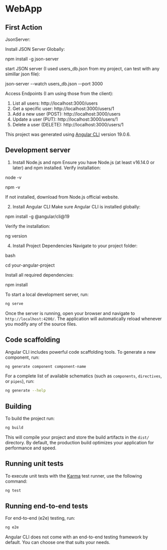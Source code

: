 

# WebApp


## First Action

JsonServer:

Install JSON Server Globally:

npm install -g json-server


start JSON server (I used users_db.json from my project, can test with any simillar json file):

json-server --watch users_db.json --port 3000


Access Endpoints (I am using those from the client):

1. List all users: http://localhost:3000/users
2. Get a specific user: http://localhost:3000/users/1
3. Add a new user (POST): http://localhost:3000/users
4. Update a user (PUT): http://localhost:3000/users/1
5. Delete a user (DELETE): http://localhost:3000/users/1

   

This project was generated using [Angular CLI](https://github.com/angular/angular-cli) version 19.0.6.

## Development server

1. Install Node.js and npm
Ensure you have Node.js (at least v16.14.0 or later) and npm installed.
Verify installation:


node -v

npm -v

If not installed, download from Node.js official website.


2. Install Angular CLI
Make sure Angular CLI is installed globally:

npm install -g @angular/cli@19


Verify the installation:


ng version

4. Install Project Dependencies
Navigate to your project folder:

bash


cd your-angular-project

Install all required dependencies:


npm install


To start a local development server, run:

```bash
ng serve
```

Once the server is running, open your browser and navigate to `http://localhost:4200/`. The application will automatically reload whenever you modify any of the source files.

## Code scaffolding

Angular CLI includes powerful code scaffolding tools. To generate a new component, run:

```bash
ng generate component component-name
```

For a complete list of available schematics (such as `components`, `directives`, or `pipes`), run:

```bash
ng generate --help
```

## Building

To build the project run:

```bash
ng build
```

This will compile your project and store the build artifacts in the `dist/` directory. By default, the production build optimizes your application for performance and speed.

## Running unit tests

To execute unit tests with the [Karma](https://karma-runner.github.io) test runner, use the following command:

```bash
ng test
```

## Running end-to-end tests

For end-to-end (e2e) testing, run:

```bash
ng e2e
```

Angular CLI does not come with an end-to-end testing framework by default. You can choose one that suits your needs.


